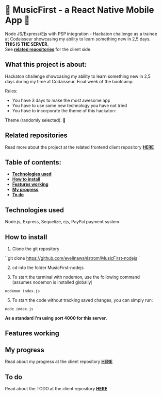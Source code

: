 #  :iphone: MusicFirst - a React Native Mobile App :iphone:
Node JS/Express/Ejs with PSP integration - Hackaton challenge as a trainee at Codaisseur showcasing my ability to learn something new in 2,5 days. <br/>
**THIS IS THE SERVER.**
<br/> See **[related repositories](#related-repositories)** for the client side.
 
## What this project is about:

Hackaton challenge showcasing my ability to learn something new in 2,5 days during my time at Codaisseur. Final week of the bootcamp. 

Rules: 
- You have 3 days to make the most awesome app
- You have to use some new technology you have not tried
- You have to incorporate the theme of this hackaton: 

Theme (randomly selected): :money_with_wings:

## Related repositories
Read more about the project at the related frontend client repository **[HERE](https://github.com/evelinawahlstrom/MusicFirst-reactNative)**

## Table of contents:
- **[Technologies used](#technologies-used)**
- **[How to install](#how-to-install)**
- **[Features working](#features-working)**
- **[My progress](#my-progress)**
- **[To do](#to-do)**

## Technologies used
Node.js, Express, Sequelize, ejs, PayPal payment system 

## How to install

1. Clone the git repository

``git clone https://github.com/evelinawahlstrom/MusicFirst-nodejs `

2. cd into the folder MusicFirst-nodejs

3. To start the terminal with nodemon, use the following command (assumes nodemon is installed globally)

```
nodemon index.js
```
 
5. To start the code without tracking saved changes, you can simply run:

```
node index.js
```

**As a standard I'm using port 4000 for this server.**

## Features working 

## My progress
Read about my progress at the client repository **[HERE](https://github.com/evelinawahlstrom/MusicFirst-reactNative#my-progress)**

## To do
Read about the TODO at the client repository **[HERE](https://github.com/evelinawahlstrom/MusicFirst-reactNative#to-do)**


